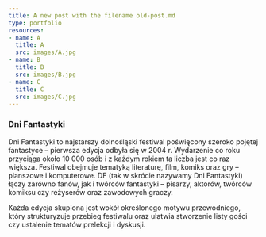 ```yaml
---
title: A new post with the filename old-post.md
type: portfolio
resources:
- name: A
  title: A
  src: images/A.jpg
- name: B
  title: B
  src: images/B.jpg
- name: C
  title: C
  src: images/C.jpg
---
```


### Dni Fantastyki

Dni Fantastyki to najstarszy dolnośląski festiwal poświęcony szeroko pojętej fantastyce – pierwsza edycja odbyła się w 2004 r. Wydarzenie co roku przyciąga około 10 000 osób i z każdym rokiem ta liczba jest co raz większa. Festiwal obejmuje tematyką literaturę, film, komiks oraz gry – planszowe i komputerowe. DF (tak w skrócie nazywamy Dni Fantastyki) łączy zarówno fanów, jak i twórców fantastyki – pisarzy, aktorów, twórców komiksu czy reżyserów oraz zawodowych graczy.

Każda edycja skupiona jest wokół określonego motywu przewodniego, który strukturyzuje przebieg festiwalu oraz ułatwia stworzenie listy gości czy ustalenie tematów prelekcji i dyskusji.